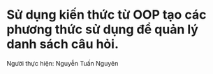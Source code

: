 # Sử dụng kiến thức từ OOP tạo các phương thức sử dụng để quản lý danh sách câu hỏi.
Người thực hiện: Nguyễn Tuấn Nguyên